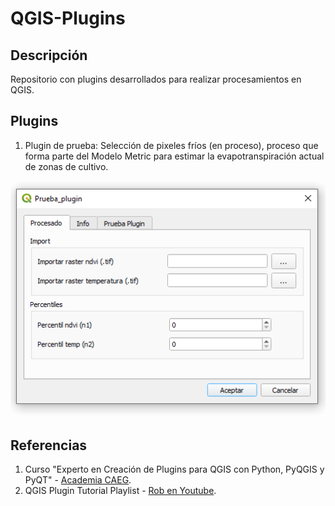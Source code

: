 # QGIS-Plugins

## Descripción
Repositorio con plugins desarrollados para realizar procesamientos en QGIS.

## Plugins
1. Plugin de prueba: Selección de pixeles fríos (en proceso), proceso que forma parte del Modelo Metric para estimar la evapotranspiración actual de zonas de cultivo.

<p align='center'>
   <img src="prueba/foto_plugin.PNG" alt="foto_plugin.PNG"/>
</p>

## Referencias
1. Curso "Experto en Creación de Plugins para QGIS con Python, PyQGIS y PyQT" - [Academia CAEG](https://academia.geomatica.online/).
2. QGIS Plugin Tutorial Playlist - [Rob en Youtube](https://www.youtube.com/playlist?list=PLNGJFYgJ43Vo2P9Q8TWf7_ApmFDTiW9Ku).